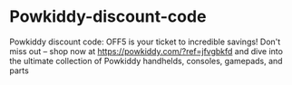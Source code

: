 # Powkiddy-discount-code
Powkiddy discount code: OFF5 is your ticket to incredible savings! Don't miss out – shop now at https://powkiddy.com/?ref=jfvgbkfd and dive into the ultimate collection of Powkiddy handhelds, consoles, gamepads, and parts

